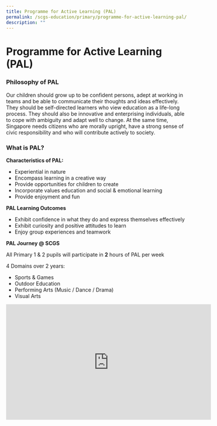 ```yaml
---
title: Programme for Active Learning (PAL)
permalink: /scgs-education/primary/programme-for-active-learning-pal/
description: ""
---
```


# **Programme for Active Learning (PAL)**

### Philosophy of PAL

Our children should grow up to be confident persons, adept at working in teams and be able to communicate their thoughts and ideas effectively. They should be self-directed learners who view education as a life-long process. They should also be innovative and enterprising individuals, able to cope with ambiguity and adapt well to change. At the same time, Singapore needs citizens who are morally upright, have a strong sense of civic responsibility and who will contribute actively to society.

### What is PAL?

**Characteristics of PAL:**

*   Experiential in nature
*   Encompass learning in a creative way
*   Provide opportunities for children to create
*   Incorporate values education and social & emotional learning
*   Provide enjoyment and fun

**PAL Learning Outcomes**

*   Exhibit confidence in what they do and express themselves effectively
*   Exhibit curiosity and positive attitudes to learn
*   Enjoy group experiences and teamwork

**PAL Journey @ SCGS**

All Primary 1 & 2 pupils will participate in **2** hours of PAL per week

4 Domains over 2 years:

*   Sports & Games
*   Outdoor Education
*   Performing Arts (Music / Dance / Drama)
*   Visual Arts


<iframe width="560" height="315" src="https://www.youtube.com/embed/eSCrggjVZVM" title="YouTube video player" frameborder="0" allow="accelerometer; autoplay; clipboard-write; encrypted-media; gyroscope; picture-in-picture" allowfullscreen></iframe>